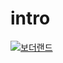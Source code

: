 # intro

[![보더랜드](https://tse2.mm.bing.net/th?id=OIP.BDT5tBLFPg0g1xe6oQe0wAEsCo&pid=15.1&P=0&w=290&h=164)](https://www.youtube.com/watch?v=oXEcZbf4Qxk)
